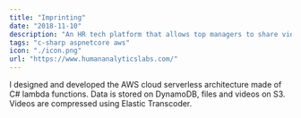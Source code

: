```yaml
---
title: "Imprinting"
date: "2018-11-10"
description: "An HR tech platform that allows top managers to share videos and receive feedbacks"
tags: "c-sharp aspnetcore aws"
icon: "./icon.png"
url: "https://www.humananalyticslabs.com/"
---
```


I designed and developed the AWS cloud serverless architecture made of C# lambda functions. Data is stored on DynamoDB, files and videos on S3. Videos are compressed using Elastic Transcoder.
